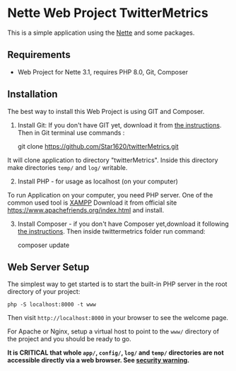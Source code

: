 Nette Web Project TwitterMetrics
=================

This is a simple application using the [Nette](https://nette.org) and some packages. 


Requirements
------------

- Web Project for Nette 3.1, requires PHP 8.0, Git, Composer


Installation
------------

The best way to install this Web Project is using GIT and Composer. 

1. Install Git: If you don't have GIT yet, download it from [the instructions](https://git-scm.com/downloads). 
Then in Git terminal use commands : 

	git clone https://github.com/Star1620/twitterMetrics.git

It will clone application to directory "twitterMetrics". Inside this directory make directories `temp/` and `log/` writable.

2. Install PHP - for usage as localhost (on your computer)

To run Application on your computer, you need PHP server. One of the common used tool is [XAMPP](https://www.apachefriends.org/index.html)
Download it from official site https://www.apachefriends.org/index.html and install.

3. Install Composer - if you don't have Composer yet,download it following [the instructions](https://getcomposer.org/).
Then inside twittermetrics folder run command:

	composer update

Web Server Setup
----------------

The simplest way to get started is to start the built-in PHP server in the root directory of your project:

	php -S localhost:8000 -t www

Then visit `http://localhost:8000` in your browser to see the welcome page.

For Apache or Nginx, setup a virtual host to point to the `www/` directory of the project and you
should be ready to go.

**It is CRITICAL that whole `app/`, `config/`, `log/` and `temp/` directories are not accessible directly
via a web browser. See [security warning](https://nette.org/security-warning).**

